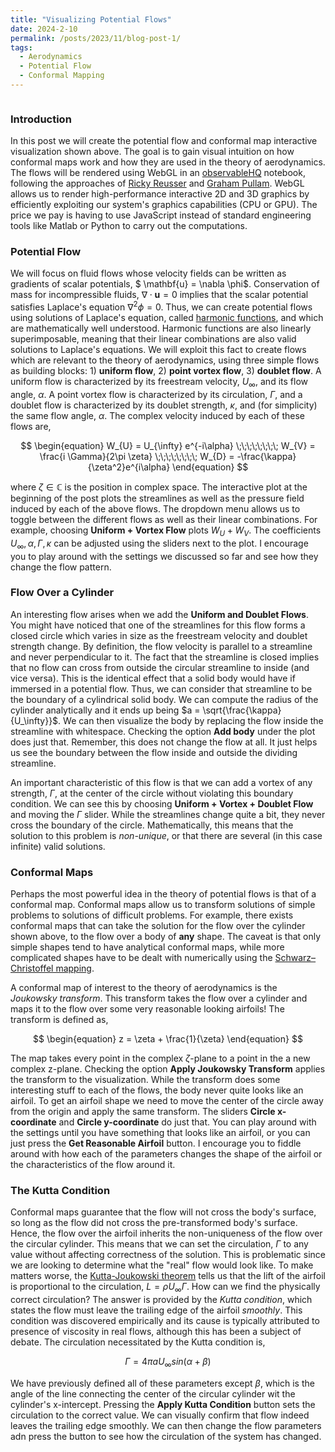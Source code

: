 ```yaml
---
title: "Visualizing Potential Flows"
date: 2024-2-10
permalink: /posts/2023/11/blog-post-1/
tags:
  - Aerodynamics
  - Potential Flow
  - Conformal Mapping
---
```


<div id="plot-options-container" style="display: flex; align-items: flex-start;">
  <div id="plot-container" style="flex: 1;">
    <div id="observablehq-viewof-gl-772fbd0e"></div>
    <div id="observablehq-viewof-options-772fbd0e"></div>
  </div>
  <div id="options-container" style="flex: 1; margin-left: 10px;"> 
    <div id="observablehq-viewof-flowSelection-772fbd0e"></div>
    <div id="observablehq-viewof-alpha_deg-772fbd0e"></div>
    <div id="observablehq-viewof-U-772fbd0e"></div>
    <div id="observablehq-viewof-Gamma-772fbd0e"></div>
    <div id="observablehq-viewof-Kappa-772fbd0e"></div>
    <div id="observablehq-viewof-shift-772fbd0e"></div>
    <div id="observablehq-viewof-shift_vertical-772fbd0e"></div>
  </div>
</div>

<div id="button-container" style="display: flex; justify-content: flex-end; margin-bottom: 10px;">
  <div id="observablehq-AirfoilButton-772fbd0e" style="display: inline-block;"></div>
  <div id="observablehq-KuttaButton-772fbd0e" style="display: inline-block; margin-left: 10px;"></div>
</div>


### Introduction

In this post we will create the potential flow and conformal map interactive visualization shown above. The goal is to gain visual intuition on how conformal maps work and how they are used in the theory of aerodynamics. The flows will be rendered using WebGL in an [observableHQ](https://observablehq.com/) notebook, following the approaches of [Ricky Reusser](https://observablehq.com/@rreusser/adaptive-domain-coloring) and [Graham Pullam](https://observablehq.com/@grahampullan/joukowski-airfoils). WebGL allows us to render high-performance interactive 2D and 3D graphics by efficiently exploiting our system's graphics capabilities (CPU or GPU). The price we pay is having to use JavaScript instead of standard engineering tools like Matlab or Python to carry out the computations. 


### Potential Flow
We will focus on fluid flows whose velocity fields can be written as gradients of scalar potentials, $ \mathbf{u} = \nabla \phi$. Conservation of mass for incompressible fluids, $\nabla \cdot \mathbf{u}= 0$ implies that the scalar potential satisfies Laplace's equation $\nabla^2 \phi = 0$. Thus, we can create potential flows using solutions of Laplace's equation, called [harmonic functions](https://en.wikipedia.org/wiki/Harmonic_function), and which are mathematically well understood. Harmonic functions are also linearly superimposable, meaning that their linear combinations are also valid solutions to Laplace's equations. We will exploit this fact to create flows which are relevant to the theory of aerodynamics, using three simple flows as building blocks: 1) **uniform flow**, 2) **point vortex flow**, 3) **doublet flow**. A uniform flow is characterized by its freestream velocity, $U_{\infty}$, and its flow angle, $\alpha$. A point vortex flow is characterized by its circulation, $\Gamma$, and a doublet flow is characterized by its doublet strength, $\kappa$, and (for simplicity) the same flow angle, $\alpha$. The complex velocity induced by each of these flows are, 

$$
\begin{equation}
W_{U} = U_{\infty} e^{-i\alpha} \;\;\;\;\;\;\;\;
W_{V} = \frac{i \Gamma}{2\pi \zeta} \;\;\;\;\;\;\;\;
W_{D} = -\frac{\kappa}{\zeta^2}e^{i\alpha}
\end{equation}
$$

where $\zeta \in \mathbb{C}$ is the position in complex space. The interactive plot at the beginning of the post plots the streamlines as well as the pressure field induced by each of the above flows. The dropdown menu allows us to toggle between the different flows as well as their linear combinations. For example, choosing **Uniform + Vortex Flow** plots $W_{U} + W_{V}$. The coefficients $U_\infty,\alpha,\Gamma,\kappa$ can be adjusted using the sliders next to the plot. I encourage you to play around with the settings we discussed so far and see how they change the flow pattern. 


### Flow Over a Cylinder
An interesting flow arises when we add the **Uniform and Doublet Flows**. You might have noticed that one of the streamlines for this flow forms a closed circle which varies in size as the freestream velocity and doublet strength change. By definition, the flow velocity is parallel to a streamline and never perpendicular to it. The fact that the streamline is closed implies that no flow can cross from outside the circular streamline to inside (and vice versa). This is the identical effect that a solid body would have if immersed in a potential flow. Thus, we can consider that streamline to be the boundary of a cylindrical solid body. We can compute the radius of the cylinder analytically and it ends up being $a = \sqrt{\frac{\kappa}{U_\infty}}$. We can then visualize the body by replacing the flow inside the streamline with whitespace. Checking the option **Add body** under the plot does just that. Remember, this does not change the flow at all. It just helps us see the boundary between the flow inside and outside the dividing streamline. 

An important characteristic of this flow is that we can add a vortex of any strength, $\Gamma$, at the center of the circle without violating this boundary condition. We can see this by choosing **Uniform + Vortex + Doublet Flow** and moving the $\Gamma$ slider. While the streamlines change quite a bit, they never cross the boundary of the circle. Mathematically, this means that the solution to this problem is *non-unique*, or that there are several (in this case infinite) valid solutions. 

### Conformal Maps
Perhaps the most powerful idea in the theory of potential flows is that of a conformal map. Conformal maps allow us to transform solutions of simple problems to solutions of difficult problems. For example, there exists conformal maps that can take the solution for the flow over the cylinder shown above, to the flow over a body of **any** shape. The caveat is that only simple shapes tend to have analytical conformal maps, while more complicated shapes have to be dealt with numerically using the [Schwarz–Christoffel mapping](https://en.wikipedia.org/wiki/Schwarz%E2%80%93Christoffel_mapping). 

A conformal map of interest to the theory of aerodynamics is the *Joukowsky transform*. This transform takes the flow over a cylinder and maps it to the flow over some very reasonable looking airfoils! The transform is defined as,

$$
\begin{equation}
  z = \zeta + \frac{1}{\zeta}
\end{equation}
$$

The map takes every point in the complex $\zeta$-plane to a point in the a new complex z-plane. Checking the option **Apply Joukowsky Transform** applies the transform to the visualization. While the transform does some interesting stuff to each of the flows, the body never quite looks like an airfoil. To get an airfoil shape we need to move the center of the circle away from the origin and apply the same transform. The sliders **Circle x-coordinate** and **Circle y-coordinate** do just that. You can play around with the settings until you have something that looks like an airfoil, or you can just press the **Get Reasonable Airfoil** button. I encourage you to fiddle around with how each of the parameters changes the shape of the airfoil or the characteristics of the flow around it. 

### The Kutta Condition

Conformal maps guarantee that the flow will not cross the body's surface, so long as the flow did not cross the pre-transformed body's surface. Hence, the flow over the airfoil inherits the non-uniqueness of the flow over the circular cylinder. This means that we can set the circulation, $\Gamma$ to any value without affecting correctness of the solution. This is problematic since we are looking to determine what the "real" flow would look like. To make matters worse, the [Kutta-Joukowski theorem](https://en.wikipedia.org/wiki/Kutta%E2%80%93Joukowski_theorem) tells us that the lift of the airfoil is proportional to the circulation, $L = \rho U_\infty \Gamma$. How can we find the physically correct circulation? The answer is provided by the *Kutta condition*, which states the flow must leave the trailing edge of the airfoil *smoothly*. This condition was discovered empirically and its cause is typically attributed to presence of viscosity in real flows, although this has been a subject of debate. The circulation necessitated by the Kutta condition is,

$$
\begin{equation}
  \Gamma = 4 \pi a U_\infty sin(\alpha + \beta)
\end{equation}
$$


We have previously defined all of these parameters except $\beta$, which is the angle of the line connecting the center of the circular cylinder wit the cylinder's x-intercept. Pressing the **Apply Kutta Condition** button sets the circulation to the correct value. We can visually confirm that flow indeed leaves the trailing edge smoothly. We can then change the flow parameters adn press the button to see how the circulation of the system has changed. 

<style>
    #wrapper {
      /* Add height to ensure there's enough scrollable content */
      height: 1000px; /* You can adjust this height as needed */
    }

    #plot-options-container {
      display: flex;
      align-items: flex-start;
      position: static;
      top: 0; /* Stick to the top of the viewport */
      background-color: white; /* Adjust the background color as needed */
      z-index: 1; /* Add z-index to ensure it appears above other content */
    }

    #plot-container {
      flex: 1;
    }

    #options-container {
      flex: 1;
      margin-left: 10px;
    }
    
  </style>



<link rel="stylesheet" href="https://cdn.jsdelivr.net/npm/@observablehq/inspector@5/dist/inspector.css">
<script type="module">
import {Runtime, Inspector} from "https://cdn.jsdelivr.net/npm/@observablehq/runtime@5/dist/runtime.js";
import define from "https://api.observablehq.com/d/6a13ba7040fa6e52.js?v=4";
new Runtime().module(define, name => {
  if (name === "viewof gl") return new Inspector(document.querySelector("#observablehq-viewof-gl-772fbd0e"));
  if (name === "viewof flowSelection") return new Inspector(document.querySelector("#observablehq-viewof-flowSelection-772fbd0e"));
  if (name === "viewof alpha_deg") return new Inspector(document.querySelector("#observablehq-viewof-alpha_deg-772fbd0e"));
  if (name === "viewof U") return new Inspector(document.querySelector("#observablehq-viewof-U-772fbd0e"));
  if (name === "viewof Gamma") return new Inspector(document.querySelector("#observablehq-viewof-Gamma-772fbd0e"));
  if (name === "viewof Kappa") return new Inspector(document.querySelector("#observablehq-viewof-Kappa-772fbd0e"));
  if (name === "viewof shift") return new Inspector(document.querySelector("#observablehq-viewof-shift-772fbd0e"));
  if (name === "viewof shift_vertical") return new Inspector(document.querySelector("#observablehq-viewof-shift_vertical-772fbd0e"));
  if (name === "viewof options") return new Inspector(document.querySelector("#observablehq-viewof-options-772fbd0e"));
  if (name === "KuttaButton") return new Inspector(document.querySelector("#observablehq-KuttaButton-772fbd0e"));
  if (name === "AirfoilButton") return new Inspector(document.querySelector("#observablehq-AirfoilButton-772fbd0e"));
  return ["programInfo","render","executeMultipleFunctions","values","radius","x_te","Kutta_circulation","initialGrid","beta","values_uniform","values_vortex","values_doublet","grid","values_uniform_doublet","values_uniform_vortex","values_uniform_vortex_doublet","values_vortex_doublet","AirfoilButtonList","alpha","transform","body"].includes(name);
});
</script>
